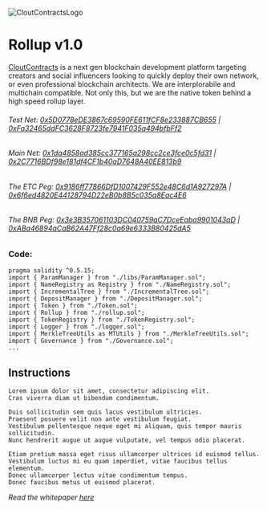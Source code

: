 ![CloutContractsLogo](https://avatars.githubusercontent.com/u/84701387?s=200&v=4.png)
# Rollup v1.0
[CloutContracts](https://cloutcontracts.net) is a next gen blockchain development platform targeting creators and social influencers looking to quickly deploy their own network, or even professional blockchain architects. We are interplorabile and multichain compatible. Not only this, but we are the native token behind a high speed rollup layer.

###### Test Net: [0x5D0778eDE3867c69590FE611fCF8e233887CB655](https://ropsten.etherscan.io/address/0x5D0778eDE3867c69590FE611fCF8e233887CB655) | [0xFa32465ddFC3628F8723fe7941F035a494bfbFf2](https://ropsten.etherscan.io/address/0xfa32465ddfc3628f8723fe7941f035a494bfbff2)
###### Main Net: [0x1da4858ad385cc377165a298cc2ce3fce0c5fd31](https://etherscan.io/address/0x1da4858ad385cc377165a298cc2ce3fce0c5fd31) | [0x2C7716BDf98e181df4CF1b40aD7648A40EE813b9](https://etherscan.io/address/0x2c7716bdf98e181df4cf1b40ad7648a40ee813b9)
###### The ETC Peg: [0x9186ff77866DfD1007429F552e48C6d1A927297A](https://blockscout.com/etc/mainnet/address/0x9186ff77866DfD1007429F552e48C6d1A927297A) | [0x6f6ed4820E44128794D22eB0b8B5c035a8Eac4E6](https://blockscout.com/etc/mainnet/address/0x6f6ed4820E44128794D22eB0b8B5c035a8Eac4E6)
###### The BNB Peg: [0x3e3B357061103DC040759aC7DceEaba9901043aD](https://bscscan.com/address/0x3e3b357061103dc040759ac7dceeaba9901043ad) | [0xABa46894aCaB62A47Ff28c0a69e6333B80425dA5](https://bscscan.com/address/0xaba46894acab62a47ff28c0a69e6333b80425da5)

### Code:
```Solidity
pragma solidity ^0.5.15;
import { ParamManager } from "./libs/ParamManager.sol";
import { NameRegistry as Registry } from "./NameRegistry.sol";
import { IncrementalTree } from "./IncrementalTree.sol";
import { DepositManager } from "./DepositManager.sol";
import { Token } from "./Token.sol";
import { Rollup } from "./rollup.sol";
import { TokenRegistry } from "./TokenRegistry.sol";
import { Logger } from "./logger.sol";
import { MerkleTreeUtils as MTUtils } from "./MerkleTreeUtils.sol";
import { Governance } from "./Governance.sol";
...
```
## Instructions
    Lorem ipsum dolor sit amet, consectetur adipiscing elit.
    Cras viverra diam ut bibendum condimentum.

    Duis sollicitudin sem quis lacus vestibulum ultricies.
    Praesent posuere velit non ante vestibulum feugiat.
    Vestibulum pellentesque neque eget mi aliquam, quis tempor mauris sollicitudin.
    Nunc hendrerit augue ut augue vulputate, vel tempus odio placerat.

    Etiam pretium massa eget risus ullamcorper ultrices id euismod tellus.
    Vestibulum luctus mi eu quam imperdiet, vitae faucibus tellus elementum.
    Donec ullamcorper lectus vitae condimentum tempus.
    Donec faucibus metus ut euismod placerat.
    
*Read the whitepaper [here](https://github.com/CloutContracts/whitepaper/tree/1.0)*
